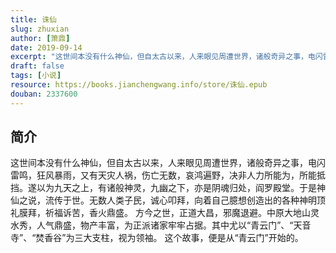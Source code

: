 ```yaml
---
title: 诛仙
slug: zhuxian
author: [箫鼎]
date: 2019-09-14
excerpt: "这世间本没有什么神仙，但自太古以来，人来眼见周遭世界，诸般奇异之事，电闪雷鸣，狂风暴雨，又有天灾人祸，伤亡无数，哀鸿遍野，决非人力所能为，所能抵挡。"
draft: false
tags: [小说]
resource: https://books.jianchengwang.info/store/诛仙.epub
douban: 2337600
---
```


## 简介

这世间本没有什么神仙，但自太古以来，人来眼见周遭世界，诸般奇异之事，电闪雷鸣，狂风暴雨，又有天灾人祸，伤亡无数，哀鸿遍野，决非人力所能为，所能抵挡。遂以为九天之上，有诸般神灵，九幽之下，亦是阴魂归处，阎罗殿堂。于是神仙之说，流传于世。无数人类子民，诚心叩拜，向着自己臆想创造出的各种神明顶礼膜拜，祈福诉苦，香火鼎盛。 方今之世，正道大昌，邪魔退避。中原大地山灵水秀，人气鼎盛，物产丰富，为正派诸家牢牢占据。其中尤以“青云门”、“天音寺”、“焚香谷”为三大支柱，视为领袖。 这个故事，便是从“青云门”开始的。

